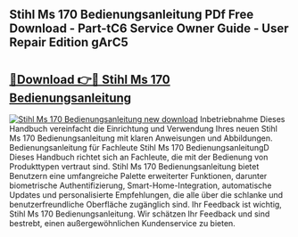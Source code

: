 ## Stihl Ms 170 Bedienungsanleitung PDf Free Download - Part-tC6 Service Owner Guide - User Repair Edition gArC5

# <h2><a href="http://df1x9s2.blite.top/?on=Stihl+Ms+170+Bedienungsanleitung">🔗Download 👉🔴 Stihl Ms 170 Bedienungsanleitung</a></h2>

[![Stihl Ms 170 Bedienungsanleitung new download](https://i.imgur.com/lujVjoI.png)](http://df1x9s2.blite.top/?on=Stihl+Ms+170+Bedienungsanleitung)
Inbetriebnahme Dieses Handbuch vereinfacht die Einrichtung und Verwendung Ihres neuen Stihl Ms 170 Bedienungsanleitung mit klaren Anweisungen und Abbildungen. Bedienungsanleitung für Fachleute Stihl Ms 170 BedienungsanleitungD Dieses Handbuch richtet sich an Fachleute, die mit der Bedienung von Produkttypen vertraut sind. Stihl Ms 170 Bedienungsanleitung bietet Benutzern eine umfangreiche Palette erweiterter Funktionen, darunter biometrische Authentifizierung, Smart-Home-Integration, automatische Updates und personalisierte Empfehlungen, die alle über die schlanke und benutzerfreundliche Oberfläche zugänglich sind. Ihr Feedback ist wichtig, Stihl Ms 170 Bedienungsanleitung. Wir schätzen Ihr Feedback und sind bestrebt, einen außergewöhnlichen Kundenservice zu bieten.

